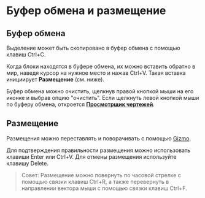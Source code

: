 # Буфер обмена и размещение

## Буфер обмена

Выделение может быть скопировано в буфер обмена с помощью клавиш Ctrl+C. 

Когда блоки находятся в буфере обмена, их можно вставить обратно в мир, наведя курсор на нужное место и нажав Ctrl+V. Такая вставка инициирует **Размещение** (см. ниже).

Буфер обмена можно очистить, щелкнув правой кнопкой мыши на его иконке и выбрав опцию "очистить". Если щелкнуть левой кнопкой мыши по буферу обмена, откроется [**Просмотрщик чертежей**](blueprints.md).

## Размещение

Размещения можно переставлять и поворачивать с помощью [Gizmo](gizmos.md).

Для подтверждения правильности размещения можно использовать клавиши Enter или Ctrl+V. Для отмены размещения используйте клавишу Delete.

> Совет: Размещение можно повернуть по часовой стрелке с помощью связки клавиш Ctrl+R, а также перевернуть в направлении вектора мыши с помощью связки клавиш Ctrl+F.
